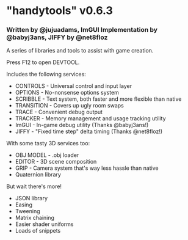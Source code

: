 # "handytools" v0.6.3
### Written by @jujuadams, ImGUI Implementation by @babyj3ans, JIFFY by @net8floz
A series of libraries and tools to assist with game creation.
	
Press F12 to open DEVTOOL.

Includes the following services:
* CONTROLS - Universal control and input layer
* OPTIONS - No-nonsense options system
* SCRIBBLE - Text system, both faster and more flexible than native
* TRANSITION - Covers up ugly room swaps
* TRACE - Convenient debug output
* TRACKER - Memory management and usage tracking utility
* ImGUI - In-game debug utility (Thanks @babyj3ans!)
* JIFFY - "Fixed time step" delta timing (Thanks @net8floz!)

With some tasty 3D services too:
* OBJ MODEL - .obj loader
* EDITOR - 3D scene composition
* GRIP - Camera system that's way less hassle than native
* Quaternion library

But wait there's more!
* JSON library
* Easing
* Tweening
* Matrix chaining
* Easier shader uniforms
* Loads of snippets
